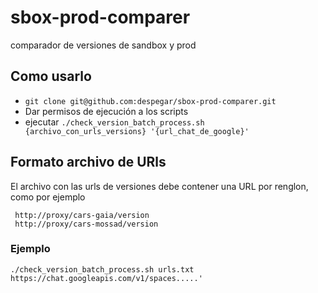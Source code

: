 # sbox-prod-comparer
comparador de versiones de sandbox y prod
## Como usarlo

* ```git clone git@github.com:despegar/sbox-prod-comparer.git```
* Dar permisos de ejecución a los scripts
* ejecutar ```./check_version_batch_process.sh {archivo_con_urls_versions} '{url_chat_de_google}'```

## Formato archivo de URls

El archivo con las urls de versiones debe contener una URL por renglon, como por ejemplo

```
 http://proxy/cars-gaia/version
 http://proxy/cars-mossad/version
```


### Ejemplo

`./check_version_batch_process.sh urls.txt https://chat.googleapis.com/v1/spaces.....'`

